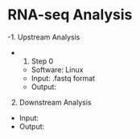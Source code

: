 # RNA-seq Analysis

-1. Upstream Analysis
   - 1. Step  0 
      - Software: Linux
      - Input: .fastq format
      - Output:

2. Downstream Analysis

- Input:
- Output:


